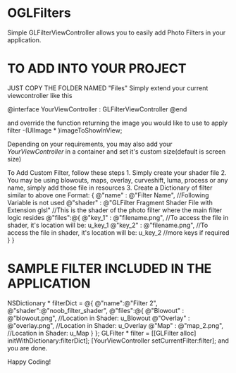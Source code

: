 # OGLFilters

Simple GLFilterViewController allows you to easily add Photo Filters in your application.

# TO ADD INTO YOUR PROJECT 
JUST COPY THE FOLDER NAMED "Files"
Simply extend your current viewcontroller like this

@interface YourViewController : GLFilterViewController
@end

and override the function returning the image you would like to use to apply filter
-(UIImage * )imageToShowInView;

Depending on your requirements, you may also add your *YourViewController* in a container and set it's custom size(default is screen size)


To Add Custom Filter, follow these steps
         1. Simply create your shader file
         2. You may be using blowouts, maps, overlay, curveshift, luma, process or any name, simply add those file in resources
         3. Create a Dictionary of filter similar to above one
             Format:
                    { 
                        @"name" : @"Filter Name",   //Following Variable is not used
                        @"shader" : @"GLFilter Fragment Shader File with Extension glsl" //This is the shader of the photo filter where the main filter logic resides
                        @"files":@{
                                @"key_1" : @"filename.png", //To access the file in shader, it's location will be: u_key_1
                                @"key_2" : @"filename.png", //To access the file in shader, it's location will be: u_key_2
                                //more keys if required
                        }
                    }
     


# SAMPLE FILTER INCLUDED IN THE APPLICATION
NSDictionary * filterDict = @{
                                    @"name":@"Filter 2",
                                    @"shader":@"noob_filter_shader",
                                    @"files":@{
                                        @"Blowout" : @"blowout.png",    //Location in Shader: u_Blowout
                                        @"Overlay" : @"overlay.png",    //Location in Shader: u_Overlay
                                        @"Map" : @"map_2.png",          //Location in Shader: u_Map
                                        }
                                    };
GLFilter * filter = [[GLFilter alloc] initWithDictionary:filterDict];
[YourViewController setCurrentFilter:filter]; 
and you are done.

Happy Coding!
